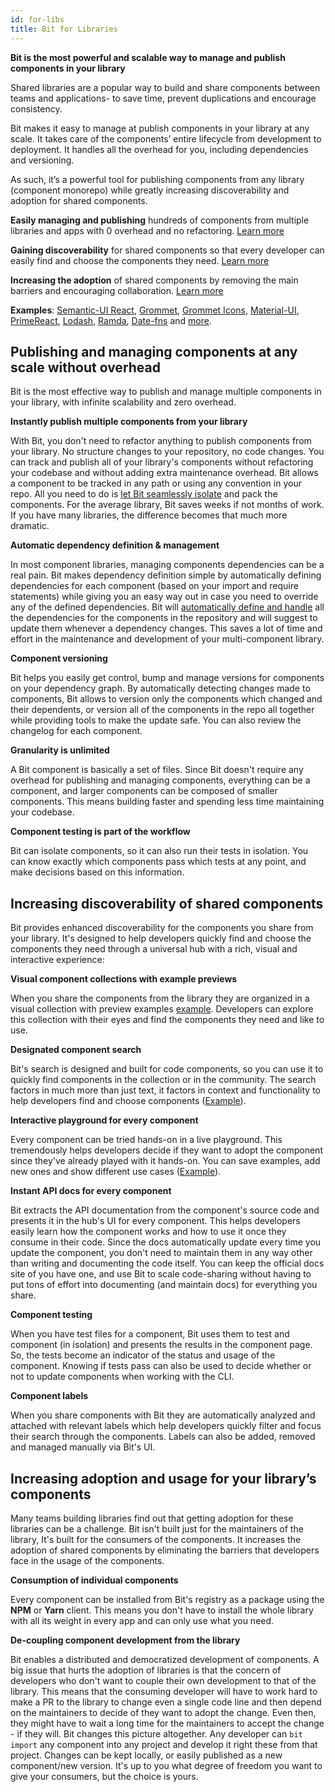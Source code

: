 ```yaml
---
id: for-libs
title: Bit for Libraries
---
```


**Bit is the most powerful and scalable way to manage and publish components in your library**

Shared libraries are a popular way to build and share components between teams and applications- to save time, prevent duplications and encourage consistency.

Bit makes it easy to manage at publish components in your library at any scale. It takes care of the components’ entire lifecycle from development to deployment. It handles all the overhead for you, including dependencies and versioning.

As such, it’s a powerful tool for publishing components from any library (component monorepo) while greatly increasing discoverability and adoption for shared components.

**Easily managing and publishing** hundreds of components from multiple libraries and apps with 0 overhead and no refactoring. [Learn more](#publishing-and-managing-components-at-any-scale-without-overhead)

**Gaining discoverability** for shared components so that every developer can easily find and choose the components they need. [Learn more](#Increasing-discoverability-of-shared-components)

**Increasing the adoption** of shared components by removing the main barriers and encouraging collaboration. [Learn more](#increasing-adoption-and-usage-for-your-librarys-components)

**Examples**: [Semantic-UI React](https://bit.dev/semantic-org/semantic-ui-react), [Grommet](https://bit.dev/grommet/grommet), [Grommet Icons](https://bit.dev/grommet/grommet-icons), [Material-UI](https://bit.dev/mui-org/material-ui), [PrimeReact](https://bit.dev/primefaces/primereact), [Lodash](https://bit.dev/lodash/lodash), [Ramda](https://bit.dev/ramda/ramda), [Date-fns](https://bit.dev/date-fns/date-fns) and [more](https://bit.dev/collections).

## Publishing and managing components at any scale without overhead

Bit is the most effective way to publish and manage multiple components in your library, with infinite scalability and zero overhead.

**Instantly publish multiple components from your library**

With Bit, you don't need to refactor anything to publish components from your library. No structure changes to your repository, no code changes. You can track and publish all of your library's components without refactoring your codebase and without adding extra maintenance overhead. Bit allows a component to be tracked in any path or using any convention in your repo. All you need to do is [let Bit seamlessly isolate](https://docs.bit.dev/docs/add-and-isolate-components.html) and pack the components. For the average library, Bit saves weeks if not months of work. If you have many libraries, the difference becomes that much more dramatic.  

**Automatic dependency definition & management**

In most component libraries, managing components dependencies can be a real pain. Bit makes dependency definition simple by automatically defining dependencies for each component (based on your import and require statements) while giving you an easy way out in case you need to override any of the defined dependencies. Bit will [automatically define and handle](https://docs.bit.dev/docs/add-and-isolate-components) all the dependencies for the components in the repository and will suggest to update them whenever a dependency changes. This saves a lot of time and effort in the maintenance and development of your multi-component library.

**Component versioning**

Bit helps you easily get control, bump and manage versions for components on your dependency graph. By automatically detecting changes made to components, Bit allows to version only the components which changed and their dependents, or version all of the components in the repo all together while providing tools to make the update safe. You can also review the changelog for each component.

**Granularity is unlimited**

A Bit component is basically a set of files. Since Bit doesn't require any overhead for publishing and managing components, everything can be a component, and larger components can be composed of smaller components. This means building faster and spending less time maintaining your codebase.  

**Component testing is part of the workflow**

Bit can isolate components, so it can also run their tests in isolation. You can know exactly which components pass which tests at any point, and make decisions based on this information.

## Increasing discoverability of shared components

Bit provides enhanced discoverability for the components you share from your library. It's designed to help developers quickly find and choose the components they need through a universal hub with a rich, visual and interactive experience:

**Visual component collections with example previews**

When you share the components from the library they are organized in a visual collection with preview examples [example](https://bit.dev/grommet/grommet). Developers can explore this collection with their eyes and find the components they need and like to use.

**Designated component search**

Bit's search is designed and built for code components, so you can use it to quickly find components in the collection or in the community. The search factors in much more than just text, it factors in context and functionality to help developers find and choose components ([Example](https://bit.dev/components?q=loader)).

**Interactive playground for every component**

Every component can be tried hands-on in a live playground. This tremendously helps developers decide if they want to adopt the component since they've already played with it hands-on. You can save examples, add new ones and show different use cases ([Example](https://bit.dev/primefaces/primereact/chart)).

**Instant API docs for every component**

Bit extracts the API documentation from the component's source code and presents it in the hub's UI for every component. This helps developers easily learn how the component works and how to use it once they consume in their code. Since the docs automatically update every time you update the component, you don't need to maintain them in any way other than writing and documenting the code itself. You can keep the official docs site of you have one, and use Bit to scale code-sharing without having to put tons of effort into documenting (and maintain docs) for everything you share.

**Component testing**

When you have test files for a component, Bit uses them to test and component (in isolation) and presents the results in the component page. So, the tests become an indicator of the status and usage of the component. Knowing if tests pass can also be used to decide whether or not to update components when working with the CLI.

**Component labels**

When you share components with Bit they are automatically analyzed and attached with relevant labels which help developers quickly filter and focus their search through the components. Labels can also be added, removed and managed manually via Bit's UI.

## Increasing adoption and usage for your library’s components

Many teams building libraries find out that getting adoption for these libraries can be a challenge. Bit isn't built just for the maintainers of the library, It's built for the consumers of the components. It increases the adoption of shared components by eliminating the barriers that developers face in the usage of the components.

**Consumption of individual components**

Every component can be installed from Bit's registry as a package using the **NPM** or **Yarn** client. This means you don't have to install the whole library with all its weight in every app and can only use what you need.

**De-coupling component development from the library**

Bit enables a distributed and democratized development of components. A big issue that hurts the adoption of libraries is that the concern of developers who don't want to couple their own development to that of the library. This means that the consuming developer will have to work hard to make a PR to the library to change even a single code line and then depend on the maintainers to decide of they want to adopt the change. Even then, they might have to wait a long time for the maintainers to accept the change - if they will. Bit changes this picture altogether. Any developer can `bit import` any component into any project and develop it right these from that project. Changes can be kept locally, or easily published as a new component/new version. It's up to you what degree of freedom you want to give your consumers, but the choice is yours.

